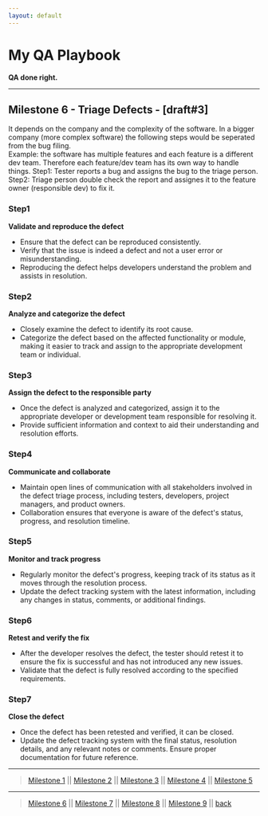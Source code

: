 ```yaml
---
layout: default
---
```

<h1> My QA Playbook</h1>
<b>QA done right.</b>

***

## Milestone 6 - Triage Defects - [draft#3]

It depends on the company and the complexity of the software. 
In a bigger company (more complex software) the following steps 
would be seperated from the bug filing.<br> 
Example: the software has multiple features and each feature 
is a different dev team. 
Therefore each feature/dev team has its own way to handle things. 
Step1: Tester reports a bug and assigns the bug to the triage person.
Step2: Triage person double check the report and assignes it to the feature owner (responsible dev) to fix it.

### Step1
**Validate and reproduce the defect** 
* Ensure that the defect can be reproduced consistently. 
* Verify that the issue is indeed a defect and not a user error or misunderstanding. 
* Reproducing the defect helps developers understand the problem and assists in resolution.

### Step2
**Analyze and categorize the defect** 
* Closely examine the defect to identify its root cause. 
* Categorize the defect based on the affected functionality or module, making it easier to track and assign to the appropriate development team or individual.

### Step3
**Assign the defect to the responsible party** 
* Once the defect is analyzed and categorized, assign it to the appropriate developer or development team responsible for resolving it. 
* Provide sufficient information and context to aid their understanding and resolution efforts.

### Step4
**Communicate and collaborate** 
* Maintain open lines of communication with all stakeholders involved in the defect triage process, including testers, developers, project managers, and product owners. 
* Collaboration ensures that everyone is aware of the defect's status, progress, and resolution timeline.

### Step5
**Monitor and track progress**
* Regularly monitor the defect's progress, keeping track of its status as it moves through the resolution process. 
* Update the defect tracking system with the latest information, including any changes in status, comments, or additional findings.

### Step6
**Retest and verify the fix** 
* After the developer resolves the defect, the tester should retest it to ensure the fix is successful and has not introduced any new issues. 
* Validate that the defect is fully resolved according to the specified requirements.

### Step7
**Close the defect** 
* Once the defect has been retested and verified, it can be closed. 
* Update the defect tracking system with the final status, resolution details, and any relevant notes or comments. Ensure proper documentation for future reference.



***
> [Milestone 1](./playbook/01.md) || [Milestone 2](./playbook/02.md) || [Milestone 3](./playbook/03.md) || [Milestone 4](./playbook/04.md) || [Milestone 5](05.md) 

***
> [Milestone 6](06.md) || [Milestone 7](07.md) || [Milestone 8](08.md) || [Milestone 9](09.md) ||  [back](../)

